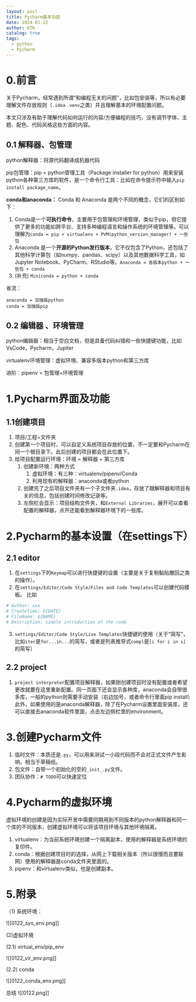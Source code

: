 ```yaml
---
layout: post
title: Pycharm基本功能
date: 2024-01-22
author: KTK
catalog: true
tags:
  - python
  - Pycharm
---
```

# 0.前言

关于Pycharm，经常遇到所谓“和编程无关的问题”，比如包安装等，所以有必要理解文件存放规则（`.idea` `.venv`之类）并且理解基本的环境配置问题。

本文只涉及有助于理解代码如何运行的内容/方便编程的技巧，没有调节字体、主题、配色、代码风格这些方面的内容。

## 0.1 解释器、包管理

python解释器：将源代码翻译成机器代码

pip包管理：pip = python管理工具（Package installer for python）用来安装python各种第三方库的软件，是一个命令行工具：比如在命令提示符中输入`pip install package_name`。

**conda和anaconda：**
  Conda 和 Anaconda 是两个不同的概念，它们的区别如下：
1. Conda是一个**可执行命令**，主要用于包管理和环境管理，类似于pip，但它提供了更多的功能如跨平台、支持多种编程语言和操作系统的环境管理等。可以理解为`conda = pip + virtualenv + PVM(python_version_manager) + 一些包`
2. Anaconda 是一个**开源的Python发行版本**，它不仅包含了Python，还包括了其他科学计算包（如numpy、pandas、scipy）以及其他数据科学工具，如Jupyter Notebook、PyCharm、RStudio等。`Anaconda = 各版本python + 一些包 + conda`
3. (补充) `Miniconda = python + conda`

省流：
```text
anaconda = 加强版python
conda = 加强版pip
```

## 0.2 编辑器 、环境管理

python编辑器：相当于空白文档，但是具备代码纠错和一些快捷键功能，比如VsCode，Pycharm，Jupiter

virtualenv环境管理：虚拟环境、兼容多版本python和第三方库

进阶：pipenv = 包管理+环境管理

# 1.Pycharm界面及功能

## 1.1创建项目

1. 项目/工程=文件夹
2. 创建第一个项目时，可以自定义系统项目存放的位置，不一定要和Pycharm在同一个根目录下。此后创建的项目都会在此位置下。
3. 给项目配置运行环境：环境 = 解释器 + 第三方库
	1. 创建新环境：两种方式
		1. 虚拟环境：有三种：virtualenv/pipenv/Conda
		2. 利用现有的解释器：anaconda或者python 
	2. 创建完了之后项目文件夹有一个子文件夹`.idea`，存放了跟解释器和项目有关的信息，包括创建时间修改记录等。
	3. 左侧栏会显示：项目结构文件夹，和`External Libraries`，展开可以查看配置的解释器，点开还能看到解释器环境下的一些库。

# 2.Pycharm的基本设置（在settings下）
## 2.1 editor
1. 在`settings`下的`Keymap`可以进行快捷键的设置（主要是关于复制黏贴撤回之类的操作）。
2. 在`settings/Editor/Code Style/Files and Code Templates`可以创建代码模板。
比如
```python
# Author: xxx
# CreateTime: ${DATE}
# FileName: ${NAME}
# Description: simple introduction of the code
```

3. `settings/Editor/Code Style/Live Templates`快捷键的使用（关于“简写”，比如`iter`是`for...in...`的简写，或者是列表推导式`compl`是`[i for i in s]`的简写）
## 2.2 project

1. `project interpreter`配置项目解释器，如果刚创建项目时没有配置或者希望更改就要在这里重新配置。同一页面下还会显示各种库，anaconda会自带很多库，一般的python则需要手动安装（右边加号，或者命令行里面pip install）此外，如果使用的是anaconda解释器，除了在Pycharm设置里面安装库，还可以直接去anaconda软件里面，点击左边侧栏里的environment。

# 3.创建Pycharm文件

1. 临时文件：本质还是`.py`，可以用来测试一小段代码而不会对正式文件产生影响，相当于草稿纸。
2. 包文件：自带一个初始化的空的`_init_.py`文件。
3. 团队协作：`# TODO`可以快速定位

# 4.Pycharm的虚拟环境

虚拟环境的创建是因为实际开发中需要同期用到不同版本的python解释器和同一个库的不同版本，创建虚拟环境可以将该项目环境与其他环境隔离。

1. virtualenv：为当前系统环境创建一个隔离副本，使用的解释器是系统环境的复印件。
2. conda：根据创建项目时的选择，从网上下载相关版本（所以很慢而且要联网）使用的解释器是conda文件夹里面的。
3. pipenv：和virtualenv类似，也是创建副本。


# 5.附录

（1) 系统环境：

![[0122_sys_env.png]]

(2)虚拟环境

(2.1) virtual_env/pip_env

![[0122_vir_env.png]]

(2.2) conda

![[0122_conda_env.png]]

总结
![[0122.png]]

